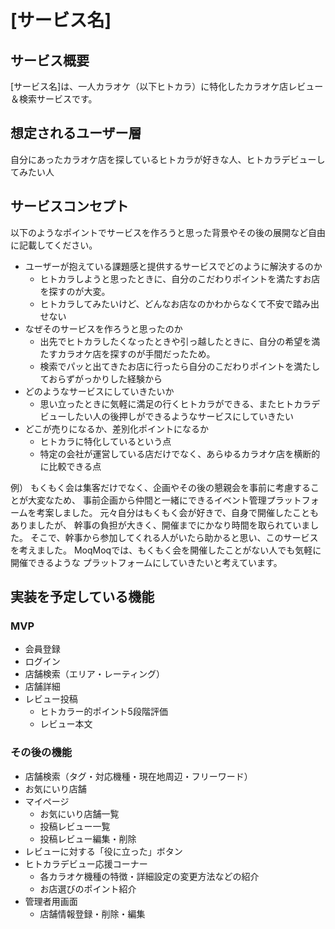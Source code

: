 # [サービス名]

## サービス概要

[サービス名]は、一人カラオケ（以下ヒトカラ）に特化したカラオケ店レビュー＆検索サービスです。

## 想定されるユーザー層

自分にあったカラオケ店を探しているヒトカラが好きな人、ヒトカラデビューしてみたい人

## サービスコンセプト
以下のようなポイントでサービスを作ろうと思った背景やその後の展開など自由に記載してください。
* ユーザーが抱えている課題感と提供するサービスでどのように解決するのか
  * ヒトカラしようと思ったときに、自分のこだわりポイントを満たすお店を探すのが大変。
  * ヒトカラしてみたいけど、どんなお店なのかわからなくて不安で踏み出せない
* なぜそのサービスを作ろうと思ったのか
  * 出先でヒトカラしたくなったときや引っ越したときに、自分の希望を満たすカラオケ店を探すのが手間だったため。
  * 検索でパッと出てきたお店に行ったら自分のこだわりポイントを満たしておらずがっかりした経験から
* どのようなサービスにしていきたいか
  * 思い立ったときに気軽に満足の行くヒトカラができる、またヒトカラデビューしたい人の後押しができるようなサービスにしていきたい
* どこが売りになるか、差別化ポイントになるか
  * ヒトカラに特化しているという点
  * 特定の会社が運営している店だけでなく、あらゆるカラオケ店を横断的に比較できる点

例）
もくもく会は集客だけでなく、企画やその後の懇親会を事前に考慮することが大変なため、
事前企画から仲間と一緒にできるイベント管理プラットフォームを考案しました。
元々自分はもくもく会が好きで、自身で開催したこともありましたが、
幹事の負担が大きく、開催までにかなり時間を取られていました。
そこで、幹事から参加してくれる人がいたら助かると思い、このサービスを考えました。
MoqMoqでは、もくもく会を開催したことがない人でも気軽に開催できるような
プラットフォームにしていきたいと考えています。

## 実装を予定している機能
### MVP
* 会員登録
* ログイン
* 店舗検索（エリア・レーティング）
* 店舗詳細
* レビュー投稿
  * ヒトカラー的ポイント5段階評価
  * レビュー本文

### その後の機能
* 店舗検索（タグ・対応機種・現在地周辺・フリーワード）
* お気にいり店舗
* マイページ
  * お気にいり店舗一覧
  * 投稿レビュー一覧
  * 投稿レビュー編集・削除
* レビューに対する「役に立った」ボタン
* ヒトカラデビュー応援コーナー
  * 各カラオケ機種の特徴・詳細設定の変更方法などの紹介
  * お店選びのポイント紹介
* 管理者用画面
  * 店舗情報登録・削除・編集